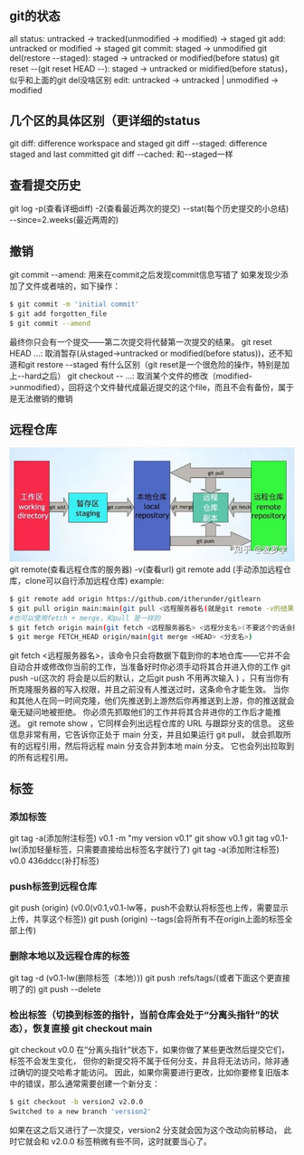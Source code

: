 ## git的状态
all status: untracked -> tracked(unmodified -> modified) -> staged
git add: untracked or modified -> staged
git commit: staged -> unmodified
git del(restore --staged): staged -> untracked or modified(before status)
git reset --(git reset HEAD --): staged -> untracked or midified(before status)，似乎和上面的git del没啥区别
edit: untracked -> untracked | unmodified -> modified

## 几个区的具体区别（更详细的status
git diff: difference workspace and staged
git diff --staged: difference staged and last committed
git diff --cached: 和--staged一样

## 查看提交历史
git log -p(查看详细diff) -2(查看最近两次的提交) --stat(每个历史提交的小总结) --since=2.weeks(最近两周的)

## 撤销
git commit --amend: 用来在commit之后发现commit信息写错了
如果发现少添加了文件或者啥的，如下操作：
```bash
$ git commit -m 'initial commit'
$ git add forgotten_file
$ git commit --amend
```
最终你只会有一个提交——第二次提交将代替第一次提交的结果。
git reset HEAD <file>...: 取消暂存(从staged->untracked or modified(before status))，还不知道和git restore --staged 有什么区别（git reset是一个很危险的操作，特别是加上--hard之后）
git checkout -- <file>...: 取消某个文件的修改（modified->unmodified），回将这个文件替代成最近提交的这个file，而且不会有备份，属于是无法撤销的撤销

## 远程仓库
![git structure](./pictures/git_structure.jpg)
git remote(查看远程仓库的服务器) -v(查看url)
git remote add <shortname> <url>(手动添加远程仓库，clone可以自行添加远程仓库)
example:
```bash
$ git remote add origin https://github.com/itherunder/gitlearn
$ git pull origin main:main(git pull <远程服务器名(就是git remote -v的结果)> <远程分支名>:<本地分支名>)
#也可以使用fetch + merge，和pull 是一样的
$ git fetch origin main(git fetch <远程服务器名> <远程分支名>(不要这个的话会把remote所有的分支全部拉下来))
$ git merge FETCH_HEAD origin/main(git merge <HEAD> <分支名>)
```
git fetch <远程服务器名>，该命令只会将数据下载到你的本地仓库——它并不会自动合并或修改你当前的工作，当准备好时你必须手动将其合并进入你的工作
git push -u(这次的<remote> <branch>将会是以后的默认，之后git push 不用再次输入<remote> <branch>) <remote> <branch>，只有当你有所克隆服务器的写入权限，并且之前没有人推送过时，这条命令才能生效。 当你和其他人在同一时间克隆，他们先推送到上游然后你再推送到上游，你的推送就会毫无疑问地被拒绝。 你必须先抓取他们的工作并将其合并进你的工作后才能推送。
git remote show <remote>，它同样会列出远程仓库的 URL 与跟踪分支的信息。 这些信息非常有用，它告诉你正处于 main 分支，并且如果运行 git pull， 就会抓取所有的远程引用，然后将远程 main 分支合并到本地 main 分支。 它也会列出拉取到的所有远程引用。

## 标签
### 添加标签
git tag -a(添加附注标签) v0.1 -m "my version v0.1"
git show v0.1
git tag v0.1-lw(添加轻量标签，只需要直接给出标签名字就行了)
git tag -a(添加附注标签) v0.0 436ddcc(补打标签)
### push标签到远程仓库
git push <remote>(origin) <tagname>(v0.0(v0.1,v0.1-lw等，push不会默认将标签也上传，需要显示上传，共享这个标签))
git push <remote>(origin) --tags(会将所有不在origin上面的标签全部上传)
### 删除本地以及远程仓库的标签
git tag -d <tagname>(v0.1-lw(删除标签（本地）))
git push <remote> :refs/tags/<tagname>(或者下面这个更直接明了的)
git push <remote> --delete <tagname>
### 检出标签（切换到标签的指针，当前仓库会处于“分离头指针”的状态），恢复直接 git checkout main
git checkout v0.0
在“分离头指针”状态下，如果你做了某些更改然后提交它们，标签不会发生变化， 但你的新提交将不属于任何分支，并且将无法访问，除非通过确切的提交哈希才能访问。 因此，如果你需要进行更改，比如你要修复旧版本中的错误，那么通常需要创建一个新分支：
```bash
$ git checkout -b version2 v2.0.0
Switched to a new branch 'version2'
```
如果在这之后又进行了一次提交，version2 分支就会因为这个改动向前移动， 此时它就会和 v2.0.0 标签稍微有些不同，这时就要当心了。
